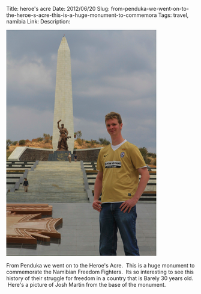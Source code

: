 Title: heroe's acre
Date: 2012/06/20
Slug: from-penduka-we-went-on-to-the-heroe-s-acre-this-is-a-huge-monument-to-commemora
Tags: travel, namibia
Link: 
Description: 


<img src="/images/31.media.tumblr.com/tumblr_m5xcfkvykt1r729pmo1_400.png" />

<p>From Penduka we went on to the Heroe's Acre.  This is a huge monument to commemorate the Namibian Freedom Fighters.  Its so interesting to see this history of their struggle for freedom in a country that is Barely 30 years old.  Here's a picture of Josh Martin from the base of the monument.</p>
